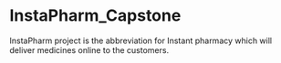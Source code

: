 # InstaPharm_Capstone
InstaPharm project is the abbreviation for Instant pharmacy which will deliver medicines online to the customers.
